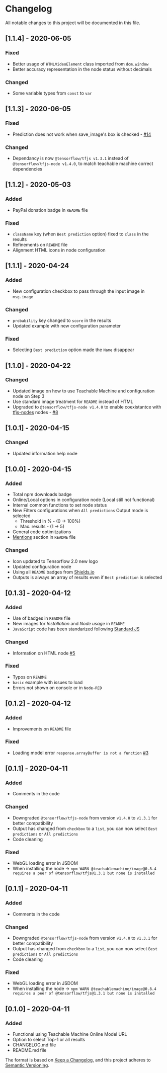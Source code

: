 # Changelog
All notable changes to this project will be documented in this file.

## [1.1.4] - 2020-06-05
### Fixed
 - Better usage of `HTMLVideoElement` class imported from `dom.window`
 - Better accuracy representation in the node status without decimals

### Changed
 - Some variable types from `const` to `var`

## [1.1.3] - 2020-06-05
### Fixed
 - Prediction does not work when save_image's box is checked - [#14](https://github.com/bonastreyair/node-red-contrib-teachable-machine/issues/14)

### Changed
 - Dependancy is now `@tensorflow/tfjs v1.3.1` instead of `@tensorflow/tfjs-node v1.4.0`, to match teachable machine correct dependencies

## [1.1.2] - 2020-05-03
### Added
 - PayPal donation badge in `README` file

### Fixed
 - `className` key (when `Best prediction` option) fixed to `class` in the results
 - Refinements on `README` file
 - Alignment HTML icons in node configuration

## [1.1.1] - 2020-04-24
### Added
 - New configuration checkbox to pass through the input image in `msg.image` 

### Changed
 - `probability` key changed to `score` in the results
 - Updated example with new configuration parameter

### Fixed
 - Selecting `Best prediction` option made the `Name` disappear

## [1.1.0] - 2020-04-22
### Changed
 - Updated image on how to use Teachable Machine and configuration node on Step 3
 - Use standard image treatment for `README` instead of HTML
 - Upgraded to `@tensorflow/tfjs-node v1.4.0` to enable coexistantce with [tfjs-nodes](https://github.com/dceejay/tfjs-nodes) nodes - [#8](https://github.com/bonastreyair/node-red-contrib-teachable-machine/issues/8)

## [1.0.1] - 2020-04-15
### Changed
 - Updated information help node

## [1.0.0] - 2020-04-15
### Added
 - Total npm downloads badge
 - Online/Local options in configuration node (Local still not functional)
 - Internal common functions to set node status
 - New Filters configurations when `All predictions` Output mode is selected
 	- Threshold in % - (0 -> 100%)
 	- Max. results - (1 -> 5)
 - General code optimitzations
 - [Mentions](https://github.com/bonastreyair/node-red-contrib-teachable-machine#mentions) section in `README` file

### Changed
 - Icon updated to Tensorflow 2.0 new logo
 - Updated configuration node
 - Using all `README` badges from [Shields.io](https://shields.io/)
 - Outputs is always an array of results even if `Best prediction` is selected

## [0.1.3] - 2020-04-12
### Added
 - Use of badges in `README` file
 - New images for _Installation_ and _Node usage_ in `README`
 - `JavaScript` code has been standarized following [Standard JS](https://standardjs.com/index.html)

### Changed
 - Information on HTML node [#5](https://github.com/bonastreyair/node-red-contrib-teachable-machine/issues/5)

### Fixed
 - Typos on `README`
 - `basic` example with issues to load
 - Errors not shown on console or in `Node-RED`

## [0.1.2] - 2020-04-12
### Added
 - Improvements on `README` file

### Fixed
 - Loading model error `response.arrayBuffer is not a function` [#3](https://github.com/bonastreyair/node-red-contrib-teachable-machine/issues/3)

## [0.1.1] - 2020-04-11
### Added
 - Comments in the code

### Changed
 - Downgraded `@tensorflow/tfjs-node` from version `v1.4.0` to `v1.3.1` for better compatibility
 - Output has changed from `checkbox` to a `list`, you can now select `Best predictions` or `All predictions`
 - Code cleaning

### Fixed
 - WebGL loading error in JSDOM
 - When installing the node -> `npm WARN @teachablemachine/image@0.8.4 requires a peer of @tensorflow/tfjs@1.3.1 but none is installed`

## [0.1.1] - 2020-04-11
### Added
 - Comments in the code

### Changed
 - Downgraded `@tensorflow/tfjs-node` from version `v1.4.0` to `v1.3.1` for better compatibility
 - Output has changed from `checkbox` to a `list`, you can now select `Best predictions` or `All predictions`
 - Code cleaning

### Fixed
 - WebGL loading error in JSDOM
 - When installing the node -> `npm WARN @teachablemachine/image@0.8.4 requires a peer of @tensorflow/tfjs@1.3.1 but none is installed`

## [0.1.0] - 2020-04-11
### Added
 - Functional using Teachable Machine Online Model URL
 - Option to select Top-1 or all results
 - CHANGELOG.md file
 - README.md file

The format is based on [Keep a Changelog](https://keepachangelog.com/en/1.0.0/), 
and this project adheres to [Semantic Versioning](https://semver.org/spec/v2.0.0.html).
